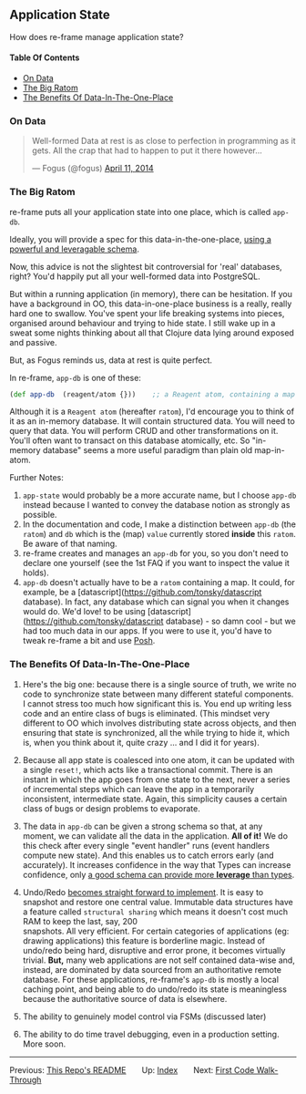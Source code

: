 ## Application State

How does re-frame manage application state?


#### Table Of Contents

- [On Data](#on-data)
- [The Big Ratom](#the-big-ratom)
- [The Benefits Of Data-In-The-One-Place](#the-benefits-of-data-in-the-one-place)

### On Data

<blockquote class="twitter-tweet" lang="en"><p>Well-formed Data at rest is as close to perfection in programming as it gets. All the crap that had to happen to put it there however...</p>&mdash; Fogus (@fogus) <a href="https://twitter.com/fogus/status/454582953067438080">April 11, 2014</a></blockquote>
<script async src="//platform.twitter.com/widgets.js" charset="utf-8"></script>

### The Big Ratom

re-frame puts all your application state into one place, which is
called `app-db`.

Ideally, you will provide a spec for this data-in-the-one-place, 
[using a powerful and leveragable schema](http://clojure.org/about/spec).

Now, this advice is not the slightest bit controversial for 'real' databases, right?
You'd happily put all your well-formed data into PostgreSQL.

But within a running application (in memory), there can be hesitation. If you have 
a background in OO, this data-in-one-place
business is a really, really hard one to swallow.  You've
spent your life breaking systems into pieces, organised around behaviour and trying
to hide state.  I still wake up in a sweat some nights thinking about all
that Clojure data lying around exposed and passive.

But, as Fogus reminds us, data at rest is quite perfect.

In re-frame, `app-db` is one of these:
```clj
(def app-db  (reagent/atom {}))    ;; a Reagent atom, containing a map
```

Although it is a `Reagent atom` (hereafter `ratom`), I'd encourage
you to think of it as an in-memory database. It will contain structured data.
You will need to query that data. You will perform CRUD
and other transformations on it. You'll often want to transact on this
database atomically, etc.  So "in-memory database"
seems a more useful paradigm than plain old map-in-atom.

Further Notes:

1. `app-state` would probably be a more accurate name, but I choose `app-db` instead because 
    I wanted to convey the database notion as strongly as possible.
2. In the documentation and code, I make a distinction between `app-db` (the `ratom`) and 
   `db` which is the (map) `value` currently stored **inside** this `ratom`. Be aware of that naming.
3. re-frame creates and manages an `app-db` for you, so
   you don't need to declare one yourself (see the 1st FAQ if you want to inspect the value it holds).
4. `app-db` doesn't actually have to be a `ratom` containing a map.  It could, for example, 
   be a [datascript](https://github.com/tonsky/datascript database).  In fact, any database which 
   can signal you when it changes would do. We'd love! to be using [datascript](https://github.com/tonsky/datascript database) - so damn cool -
   but we had too much data in our apps. If you were to use it, you'd have to tweak re-frame a bit and use [Posh](https://github.com/mpdairy/posh).


### The Benefits Of Data-In-The-One-Place

1. Here's the big one:  because there is a single source of truth, we write no
code to synchronize state between many different stateful components.  I 
cannot stress too much how significant this is. You end up writing less code
and an entire class of bugs is eliminated.
(This mindset very different to OO which involves
distributing state across objects, and then ensuring that state is synchronized, all the while 
trying to hide it, which is, when you think about it, quite crazy ... and I did it for years).

2. Because all app state is coalesced into one atom, it can be updated 
with a single `reset!`, which acts like a transactional commit. There is 
an instant in which the app goes from one state to the next, never a series 
of incremental steps which can leave the app in a temporarily inconsistent, intermediate state. 
Again, this simplicity causes a certain class of bugs or design problems to evaporate.

3. The data in `app-db` can be given a strong schema
so that, at any moment, we can validate all the data in the application. **All of it!** 
We do this check after every single "event handler" runs (event handlers compute new state). 
And this enables us to catch errors early (and accurately). It increases confidence in the way 
that Types can increase confidence, only [a good schema can provide more
**leverage** than types](https://www.youtube.com/watch?v=nqY4nUMfus8). 

4. Undo/Redo [becomes straight forward to implement](https://github.com/Day8/re-frame-undo). 
It is easy to snapshot and restore one central value. Immutable data structures have a 
feature called `structural sharing` which means it doesn't cost much RAM to keep the last, say, 200  
snapshots. All very efficient. 
For certain categories of applications (eg: drawing applications) this feature is borderline magic. 
Instead of undo/redo being hard, disruptive and error prone, it becomes virtually trivial. 
**But,** many web applications are not self contained 
data-wise and, instead, are dominated by data sourced from an authoritative remote database. 
For these applications, re-frame's `app-db` is mostly a local caching 
point, and being able to do undo/redo its state is meaningless because the authoritative
source of data is elsewhere.

5. The ability to genuinely model control via FSMs  (discussed later)

6. The ability to do time travel debugging, even in a production setting. More soon.


*** 

Previous:  [This Repo's README](../README.md)&nbsp;&nbsp;&nbsp;&nbsp;&nbsp;&nbsp;
Up:  [Index](README.md)&nbsp;&nbsp;&nbsp;&nbsp;&nbsp;&nbsp;
Next:  [First Code Walk-Through](CodeWalkThrough.md)
